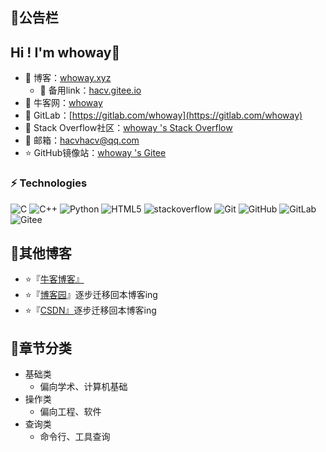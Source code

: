 












## 📣公告栏



## Hi ! I'm whoway:wave:    


- 🏡 博客：<a href="https://whoway.xyz" target="_blank">whoway.xyz</a>   
  - 🏡 备用link：<a href="https://hacv.gitee.io/" target="_blank">hacv.gitee.io</a>   
- 🌱 牛客网：[whoway](https://www.nowcoder.com/profile/258551806)
- :fox_face: GitLab：[https://gitlab.com/whoway](https://gitlab.com/whoway)
- 🤔 Stack Overflow社区：<a href="https://stackoverflow.com/users/14727509/whoway" target="_blank">whoway 's Stack Overflow</a>   
- 💬 邮箱：[hacvhacv@qq.com](hacvhacv@qq.com)  
- ⭐️ GitHub镜像站：<a href="https://gitee.com/HACV" target="_blank">whoway 's Gitee</a>   



### ⚡ Technologies  



![C](https://img.shields.io/badge/-C-00599C?style=flat-square&logo=C&logoColor=green)
![C++](https://img.shields.io/badge/-C++-00599C?style=flat-square&logo=cplusplus)
![Python](https://img.shields.io/badge/-Python3-00599C?style=flat-square&logo=python&logoColor=white)
![HTML5](https://img.shields.io/badge/-HTML5-E34F26?style=flat-square&logo=html5&logoColor=white)
![stackoverflow](https://img.shields.io/badge/-stackoverflow-181717?style=flat-square&logo=stackoverflow) 
![Git](https://img.shields.io/badge/-Git-black?style=flat-square&logo=git)
![GitHub](https://img.shields.io/badge/-GitHub-181717?style=flat-square&logo=github)
![GitLab](https://img.shields.io/badge/-GitLab-181717?style=flat-square&logo=gitlab) 
![Gitee](https://img.shields.io/badge/-Gitee-181717?style=flat-square&logo=gitee)   



## :book:其他博客

- ⭐️『[牛客博客』](https://blog.nowcoder.net/hacv)
- ⭐️『[博客园](https://www.cnblogs.com/hacv/)』逐步迁移回本博客ing
- ⭐️『[CSDN』](https://blog.csdn.net/qq_42079177?spm=1010.2135.3001.5343)逐步迁移回本博客ing





## :book:章节分类

- 基础类
  - 偏向学术、计算机基础
- 操作类
  - 偏向工程、软件
- 查询类
  - 命令行、工具查询
